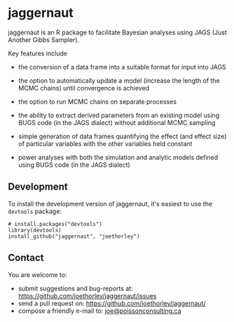 # jaggernaut

jaggernaut is an R package to facilitate Bayesian analyses using JAGS 
(Just Another Gibbs Sampler).

Key features include 

* the conversion of a data frame into a suitable format for input into JAGS

* the option to automatically update a model (increase the length of the MCMC chains)
until convergence is achieved

* the option to run MCMC chains on separate processes

* the ability to extract derived parameters from an existing model using BUGS code 
(in the JAGS dialect) without additional MCMC sampling

* simple generation of data frames quantifying the effect (and effect size) of 
particular variables with the other variables held constant

* power analyses with both the simulation and analytic models defined using BUGS 
code (in the JAGS dialect)

## Development

To install the development version of jaggernaut, it's easiest to use the `devtools` package:

    # install.packages("devtools")
    library(devtools)
    install_github("jaggernaut", "joethorley")
    
## Contact

You are welcome to:

* submit suggestions and bug-reports at: https://github.com/joethorley/jaggernaut/issues
* send a pull request on: https://github.com/joethorley/jaggernaut/
* compose a friendly e-mail to: joe@poissonconsulting.ca

